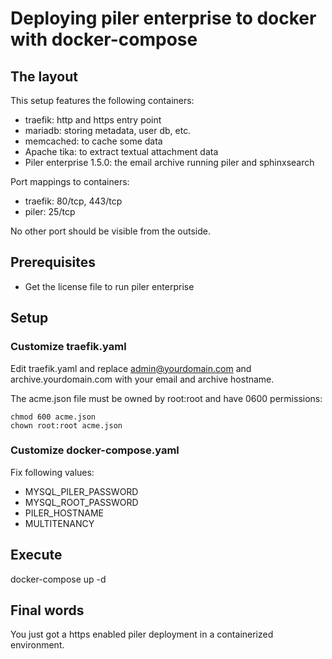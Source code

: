 # Deploying piler enterprise to docker with docker-compose

## The layout

This setup features the following containers:

* traefik: http and https entry point
* mariadb: storing metadata, user db, etc.
* memcached: to cache some data
* Apache tika: to extract textual attachment data
* Piler enterprise 1.5.0: the email archive running piler and sphinxsearch

Port mappings to containers:

- traefik: 80/tcp, 443/tcp
- piler: 25/tcp

No other port should be visible from the outside.

## Prerequisites

* Get the license file to run piler enterprise

## Setup

### Customize traefik.yaml

Edit traefik.yaml and replace admin@yourdomain.com and archive.yourdomain.com
with your email and archive hostname.

The acme.json file must be owned by root:root and have 0600 permissions:

```
chmod 600 acme.json
chown root:root acme.json
```

### Customize docker-compose.yaml

Fix following values:

* MYSQL_PILER_PASSWORD
* MYSQL_ROOT_PASSWORD
* PILER_HOSTNAME
* MULTITENANCY


## Execute

docker-compose up -d

## Final words

You just got a https enabled piler deployment in a containerized environment.
